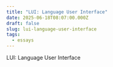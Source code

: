 ```yaml
---
title: "LUI: Language User Interface"
date: 2025-06-18T08:07:00.000Z
draft: false
slug: lui-language-user-interface
tags:
  - essays
---
```

LUI: Language User Interface
